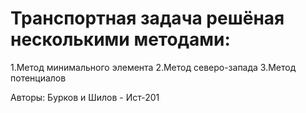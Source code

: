 # Транспортная задача решёная несколькими методами:
1.Метод минимального элемента
2.Метод северо-запада
3.Метод потенциалов


Авторы:
Бурков и Шилов - Ист-201
